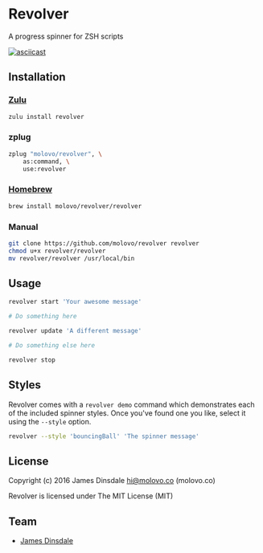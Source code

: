 # Revolver

A progress spinner for ZSH scripts

[![asciicast](https://asciinema.org/a/ex8z3z6d5m7uv4buww0o2qeq2.png)](https://asciinema.org/a/ex8z3z6d5m7uv4buww0o2qeq2)

## Installation

### [Zulu](https://github.com/zulu-zsh/zulu)

```sh
zulu install revolver
```

### zplug

```sh
zplug "molovo/revolver", \
	as:command, \
	use:revolver
```

### [Homebrew](http://brew.sh)

```sh
brew install molovo/revolver/revolver
```

### Manual

```sh
git clone https://github.com/molovo/revolver revolver
chmod u+x revolver/revolver
mv revolver/revolver /usr/local/bin
```

## Usage

```sh
revolver start 'Your awesome message'

# Do something here

revolver update 'A different message'

# Do something else here

revolver stop
```

## Styles

Revolver comes with a `revolver demo` command which demonstrates each of the included spinner styles. Once you've found
one you like, select it using the `--style` option.

```sh
revolver --style 'bouncingBall' 'The spinner message'
```

## License

Copyright (c) 2016 James Dinsdale <hi@molovo.co> (molovo.co)

Revolver is licensed under The MIT License (MIT)

## Team

- [James Dinsdale](http://molovo.co)
